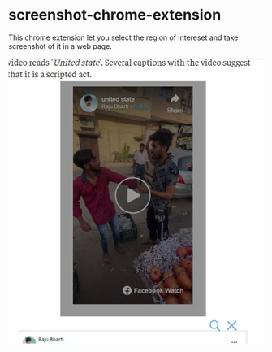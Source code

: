 # screenshot-chrome-extension
This chrome extension let you select the region of intereset and take screenshot of it in a web page.

![alt text](https://github.com/A7-4real/screenshot-chrome-extension/blob/main/resources/screenshot-search-btn-embed.JPG)
